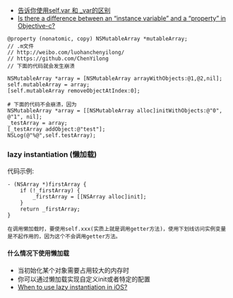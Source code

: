 * [告诉你使用self.var 和 _var的区别](http://www.jianshu.com/p/48056965ddce)
* [Is there a difference between an “instance variable” and a “property” in Objective-c?](https://stackoverflow.com/questions/843632/is-there-a-difference-between-an-instance-variable-and-a-property-in-objecti)

```
@property (nonatomic, copy) NSMutableArray *mutableArray;
// .m文件
// http://weibo.com/luohanchenyilong/
// https://github.com/ChenYilong
// 下面的代码就会发生崩溃

NSMutableArray *array = [NSMutableArray arrayWithObjects:@1,@2,nil];
self.mutableArray = array;
[self.mutableArray removeObjectAtIndex:0];

# 下面的代码不会崩溃，因为
NSMutableArray *array = [[NSMutableArray alloc]initWithObjects:@"0", @"1", nil];
_testArray = array;
[_testArray addObject:@"test"];
NSLog(@"%@",self.testArray);
```

### lazy instantiation (懒加载)

代码示例:
```
- (NSArray *)firstArray {
    if (!_firstArray) {
        _firstArray = [[NSArray alloc]init];
    }
    return _firstArray;
}
```

`在调用懒加载时，要使用self.xxx(实质上就是调用getter方法)，使用下划线访问实例变量是不起作用的，因为这个不会调用getter方法。`

#### 什么情况下使用懒加载

* 当初始化某个对象需要占用较大的内存时
* 你可以通过懒加载实现自定义init或者特定的配置
* [When to use lazy instantiation in iOS?](https://stackoverflow.com/questions/10739726/when-to-use-lazy-instantiation-in-ios)


